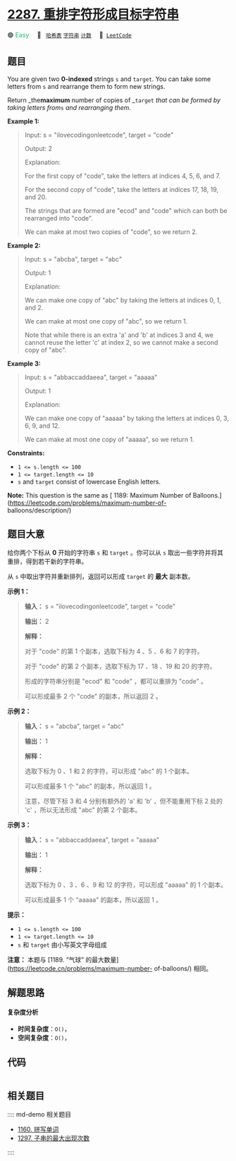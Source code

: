 # [2287. 重排字符形成目标字符串](https://leetcode.com/problems/rearrange-characters-to-make-target-string)

🟢 <font color=#15bd66>Easy</font>&emsp; 🔖&ensp; [`哈希表`](/leetcode/outline/tag/hash-table.md) [`字符串`](/leetcode/outline/tag/string.md) [`计数`](/leetcode/outline/tag/counting.md)&emsp; 🔗&ensp;[`LeetCode`](https://leetcode.com/problems/rearrange-characters-to-make-target-string)


## 题目

You are given two **0-indexed** strings `s` and `target`. You can take some
letters from `s` and rearrange them to form new strings.

Return _the**maximum** number of copies of _`target` _that can be formed by
taking letters from_`s` _and rearranging them._



**Example 1:**

> Input: s = "ilovecodingonleetcode", target = "code"
> 
> Output: 2
> 
> Explanation:
> 
> For the first copy of "code", take the letters at indices 4, 5, 6, and 7.
> 
> For the second copy of "code", take the letters at indices 17, 18, 19, and 20.
> 
> The strings that are formed are "ecod" and "code" which can both be rearranged into "code".
> 
> We can make at most two copies of "code", so we return 2.

**Example 2:**

> Input: s = "abcba", target = "abc"
> 
> Output: 1
> 
> Explanation:
> 
> We can make one copy of "abc" by taking the letters at indices 0, 1, and 2.
> 
> We can make at most one copy of "abc", so we return 1.
> 
> Note that while there is an extra 'a' and 'b' at indices 3 and 4, we cannot reuse the letter 'c' at index 2, so we cannot make a second copy of "abc".

**Example 3:**

> Input: s = "abbaccaddaeea", target = "aaaaa"
> 
> Output: 1
> 
> Explanation:
> 
> We can make one copy of "aaaaa" by taking the letters at indices 0, 3, 6, 9, and 12.
> 
> We can make at most one copy of "aaaaa", so we return 1.

**Constraints:**

  * `1 <= s.length <= 100`
  * `1 <= target.length <= 10`
  * `s` and `target` consist of lowercase English letters.



**Note:** This question is the same as [ 1189: Maximum Number of
Balloons.](https://leetcode.com/problems/maximum-number-of-
balloons/description/)


## 题目大意

给你两个下标从 **0** 开始的字符串 `s` 和 `target` 。你可以从 `s` 取出一些字符并将其重排，得到若干新的字符串。

从 `s` 中取出字符并重新排列，返回可以形成 `target` 的 **最大** 副本数。



**示例 1：**

> 
> 
> 
> 
> 
> **输入：** s = "ilovecodingonleetcode", target = "code"
> 
> **输出：** 2
> 
> **解释：**
> 
> 对于 "code" 的第 1 个副本，选取下标为 4 、5 、6 和 7 的字符。
> 
> 对于 "code" 的第 2 个副本，选取下标为 17 、18 、19 和 20 的字符。
> 
> 形成的字符串分别是 "ecod" 和 "code" ，都可以重排为 "code" 。
> 
> 可以形成最多 2 个 "code" 的副本，所以返回 2 。
> 
> 

**示例 2：**

> 
> 
> 
> 
> 
> **输入：** s = "abcba", target = "abc"
> 
> **输出：** 1
> 
> **解释：**
> 
> 选取下标为 0 、1 和 2 的字符，可以形成 "abc" 的 1 个副本。 
> 
> 可以形成最多 1 个 "abc" 的副本，所以返回 1 。
> 
> 注意，尽管下标 3 和 4 分别有额外的 'a' 和 'b' ，但不能重用下标 2 处的 'c' ，所以无法形成 "abc" 的第 2 个副本。
> 
> 

**示例 3：**

> 
> 
> 
> 
> 
> **输入：** s = "abbaccaddaeea", target = "aaaaa"
> 
> **输出：** 1
> 
> **解释：**
> 
> 选取下标为 0 、3 、6 、9 和 12 的字符，可以形成 "aaaaa" 的 1 个副本。
> 
> 可以形成最多 1 个 "aaaaa" 的副本，所以返回 1 。
> 
> 



**提示：**

  * `1 <= s.length <= 100`
  * `1 <= target.length <= 10`
  * `s` 和 `target` 由小写英文字母组成



**注意：** 本题与 [1189\. “气球” 的最大数量](https://leetcode.cn/problems/maximum-number-
of-balloons/) 相同。


## 解题思路

#### 复杂度分析

- **时间复杂度**：`O()`，
- **空间复杂度**：`O()`，

## 代码

```javascript

```

## 相关题目

:::: md-demo 相关题目
- [1160. 拼写单词](https://leetcode.com/problems/find-words-that-can-be-formed-by-characters)
- [1297. 子串的最大出现次数](https://leetcode.com/problems/maximum-number-of-occurrences-of-a-substring)

::::
